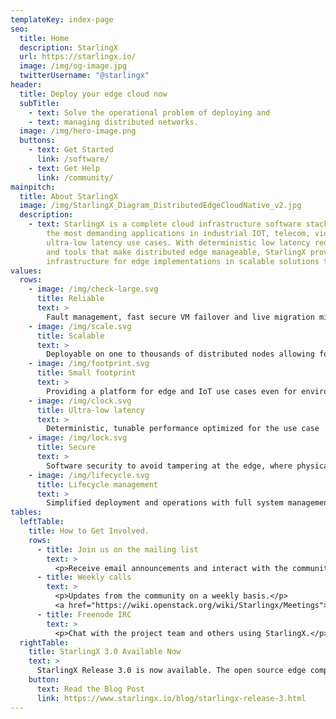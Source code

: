 ```yaml
---
templateKey: index-page
seo:
  title: Home
  description: StarlingX
  url: https://starlingx.io/
  image: /img/og-image.jpg
  twitterUsername: "@starlingx"  
header:
  title: Deploy your edge cloud now
  subTitle:
    - text: Solve the operational problem of deploying and  
    - text: managing distributed networks.
  image: /img/hero-image.png
  buttons:
    - text: Get Started
      link: /software/
    - text: Get Help
      link: /community/
mainpitch:
  title: About StarlingX
  image: /img/StarlingX_Diagram_DistributedEdgeCloudNative_v2.jpg
  description:
    - text: StarlingX is a complete cloud infrastructure software stack for the edge used by 
        the most demanding applications in industrial IOT, telecom, video delivery and other 
        ultra-low latency use cases. With deterministic low latency required by edge applications, 
        and tools that make distributed edge manageable, StarlingX provides a container-based 
        infrastructure for edge implementations in scalable solutions that is ready for production now.
values:  
  rows:
    - image: /img/check-large.svg
      title: Reliable
      text: >
        Fault management, fast secure VM failover and live migration minimizes downtime
    - image: /img/scale.svg
      title: Scalable
      text: >
        Deployable on one to thousands of distributed nodes allowing for a single system to be used from edge to core
    - image: /img/footprint.svg
      title: Small footprint
      text: >
        Providing a platform for edge and IoT use cases even for environments with tight resource constraints
    - image: /img/clock.svg
      title: Ultra-low latency
      text: >
        Deterministic, tunable performance optimized for the use case
    - image: /img/lock.svg
      title: Secure
      text: >
        Software security to avoid tampering at the edge, where physical security may be limited
    - image: /img/lifecycle.svg
      title: Lifecycle management
      text: >
        Simplified deployment and operations with full system management through comprehensive orchestration suited for the edge
tables:
  leftTable:
    title: How to Get Involved.
    rows:
      - title: Join us on the mailing list
        text: >
          <p>Receive email announcements and interact with the community.</p> <a href="http://lists.starlingx.io">lists.starlingx.io</a>
      - title: Weekly calls
        text: >
          <p>Updates from the community on a weekly basis.</p> 
          <a href="https://wiki.openstack.org/wiki/Starlingx/Meetings">wiki.openstack.org/wiki/StarlingX/Meetings</a>
      - title: Freenode IRC
        text: >
          <p>Chat with the project team and others using StarlingX.</p> <a href="https://webchat.freenode.net/?channels=starlingx">#starlingx</a>
  rightTable:
    title: StarlingX 3.0 Available Now
    text: >
      StarlingX Release 3.0 is now available. The open source edge computing and IoT cloud platform optimized for low latency and high performance applications is now a container based platform for hosting OpenStack and other cloud native applications.
    button:
      text: Read the Blog Post
      link: https://www.starlingx.io/blog/starlingx-release-3.html
---
```

